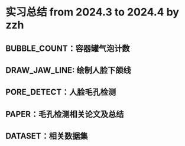 # 实习总结 from 2024.3 to 2024.4 by zzh
## BUBBLE_COUNT：容器罐气泡计数
## DRAW_JAW_LINE: 绘制人脸下颌线
## PORE_DETECT：人脸毛孔检测
## PAPER：毛孔检测相关论文及总结
## DATASET：相关数据集